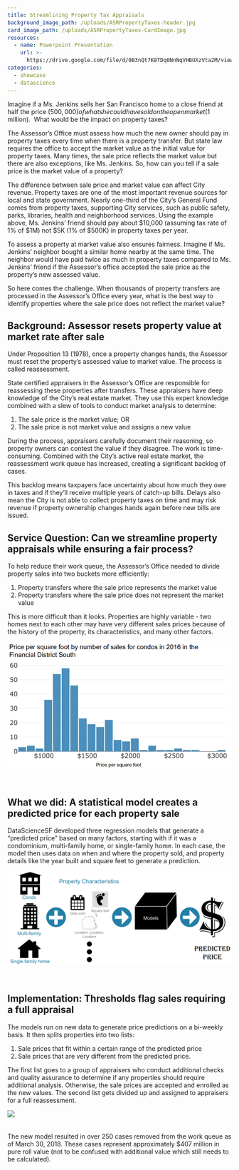 ```yaml
---
title: Streamlining Property Tax Appraisals
background_image_path: /uploads/ASRPropertyTaxes-header.jpg
card_image_path: /uploads/ASRPropertyTaxes-CardImage.jpg
resources:
  - name: Powerpoint Presentation
    url: >-
      https://drive.google.com/file/d/0B3nQt7K8TDq0NnNqVHBUXzVta2M/view?usp=sharing
categories:
  - showcase
  - datascience
---
```


Imagine if a Ms. Jenkins sells her San Francisco home to a close friend at half the price ($500,000) of what she could have sold on the open market ($1 million). &nbsp;What would be the impact on property taxes?

The Assessor’s Office must assess how much the new owner should pay in property taxes every time when there is a property transfer. But state law requires the office to accept the market value as the initial value for property taxes. Many times, the sale price reflects the market value but there are also exceptions, like Ms. Jenkins. So, how can you tell if a sale price is the market value of a property?

The difference between sale price and market value can affect City revenue. Property taxes are one of the most important revenue sources for local and state government. Nearly one-third of the City’s General Fund comes from property taxes, supporting City services, such as public safety, parks, libraries, health and neighborhood services. Using the example above, Ms. Jenkins’ friend should pay about $10,000 (assuming tax rate of 1% of $1M) not $5K (1% of $500K) in property taxes per year.

To assess a property at market value also ensures fairness. Imagine if Ms. Jenkins’ neighbor bought a similar home nearby at the same time. The neighbor would have paid twice as much in property taxes compared to Ms. Jenkins’ friend if the Assessor’s office accepted the sale price as the property’s new assessed value.

So here comes the challenge. When thousands of property transfers are processed in the Assessor’s Office every year, what is the best way to identify properties where the sale price does not reflect the market value?

## Background: Assessor resets property value at market rate after sale

Under Proposition 13 (1978), once a property changes hands, the Assessor must reset the property’s assessed value to market value. The process is called reassessment.

State certified appraisers in the Assessor’s Office are responsible for reassessing these properties after transfers. These appraisers have deep knowledge of the City’s real estate market. They use this expert knowledge combined with a slew of tools to conduct market analysis to determine:

1. The sale price is the market value; OR
2. The sale price is not market value and assigns a new value

During the process, appraisers carefully document their reasoning, so property owners can contest the value if they disagree. The work is time-consuming. Combined with the City’s active real estate market, the reassessment work queue has increased, creating a significant backlog of cases.

This backlog means taxpayers face uncertainty about how much they owe in taxes and if they’ll receive multiple years of catch-up bills. Delays also mean the City is not able to collect property taxes on time and may risk revenue if property ownership changes hands again before new bills are issued.

## Service Question: Can we streamline property appraisals while ensuring a fair process?

To help reduce their work queue, the Assessor’s Office needed to divide property sales into two buckets more efficiently:

1. Property transfers where the sale price represents the market value
2. Property transfers where the sale price does not represent the market value

This is more difficult than it looks. Properties are highly variable - two homes next to each other may have very different sales prices because of the history of the property, its characteristics, and many other factors.

![Price per square foot varies quite a bit - even in the same neighborhood](/uploads/asr-chart1.png)

&nbsp;

## What we did: A statistical model creates a predicted price for each property sale

DataScienceSF developed three regression models that generate a “predicted price” based on many factors, starting with if it was a condominium, multi-family home, or single-family home. In each case, the model then uses data on when and where the property sold, and property details like the year built and square feet to generate a prediction.

![The predicted price of a home is affected by many factors](/uploads/asr-chart2.png)

&nbsp;

## Implementation: Thresholds flag sales requiring a full appraisal

The models run on new data to generate price predictions on a bi-weekly basis. It then splits properties into two lists:

1. Sale prices that fit within a certain range of the predicted price
2. Sale prices that are very different from the predicted price.

The first list goes to a group of appraisers who conduct additional checks and quality assurance to determine if any properties should require additional analysis. Otherwise, the sale prices are accepted and enrolled as the new values. The second list gets divided up and assigned to appraisers for a full reassessment.

![](blob:https://app.cloudcannon.com/39764e48-3a88-43f8-895a-7b94dca53a61)

<br>The new model resulted in over 250 cases removed from the work queue as of March 30, 2018. These cases represent approximately $407 million in pure roll value (not to be confused with additional value which still needs to be calculated).<br>&nbsp;